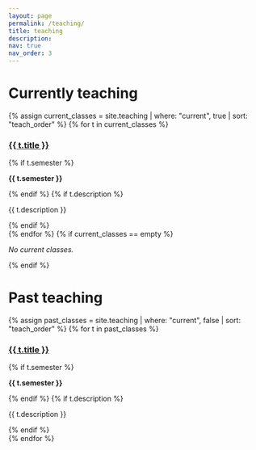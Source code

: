 ```yaml
---
layout: page
permalink: /teaching/
title: teaching
description: 
nav: true
nav_order: 3
---
```


# Currently teaching

<div class="teaching current">
  {% assign current_classes = site.teaching | where: "current", true | sort: "teach_order" %}
  {% for t in current_classes %}
    <div class="class-item">
      <h3><a href="{{ t.url | relative_url }}">{{ t.title }}</a></h3>
      {% if t.semester %}<p><strong>{{ t.semester }}</strong></p>{% endif %}
      {% if t.description %}<p>{{ t.description }}</p>{% endif %}
    </div>
  {% endfor %}
  {% if current_classes == empty %}
    <p><em>No current classes.</em></p>
  {% endif %}
</div>

# Past teaching

<div class="teaching past">
  {% assign past_classes = site.teaching | where: "current", false | sort: "teach_order" %}
  {% for t in past_classes %}
    <div class="class-item">
      <h3><a href="{{ t.url | relative_url }}">{{ t.title }}</a></h3>
      {% if t.semester %}<p><strong>{{ t.semester }}</strong></p>{% endif %}
      {% if t.description %}<p>{{ t.description }}</p>{% endif %}
    </div>
  {% endfor %}
</div>